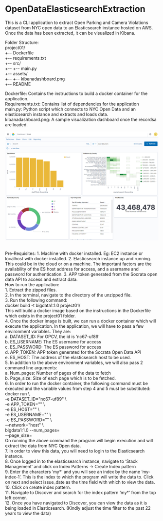 # OpenDataElasticsearchExtraction

This is a CLI application to extract Open Parking and Camera
Violations dataset from NYC open data to an Elasticsearch instance
hosted on AWS. Once the data has been extracted, it can be visualized
in Kibana.<br>

Folder Structure:<br>
project01/<br>
+-- Dockerfile<br>
+-- requirements.txt<br>
+-- src/<br>
+-- +-- main.py<br>
+-- assets/<br>
+-- +-- kibanadashboard.png<br>
+-- README<br>



Dockerfile: Contains the instructions to build a docker container for the application.<br>
Requirements.txt: Contains list of dependencies for the application<br>
main.py: Python script which connects to NYC Open Data and an elasticsearch instance and extracts and loads data.<br>
kibanadashboard.png: A sample visualization dashboard once the recordsa are loaded.<br>

![alt text](https://github.com/iaugustine/OpenDataElasticsearchExtraction/blob/main/project01/assets/kibanadashboard.png?raw=true)<br>

<br>
Pre-Requisites:
1. Machine with docker installed. Eg: EC2 instance or localhost with
docker installed.
2. Elasticsearch instance up and running. This could be in the cloud
or on a machine. The important factors are the availability of
the ES host address for access, and a username and password for
authentication.
3. APP token generated from the Socrata open data API to access and
extract data.
<br>
How to run the application:
<br>
1. Extract the zipped files.<br>
2. In the terminal, navigate to the directory of the unzipped file.<br>
3. Run the following command:<br>
docker build -t bigdata1:1.0 project01/<br>
This will build a docker image based on the instructions in the
Dockerfile which exists in the project01 folder.<br>
4. Once the docker image is built, we can run a docker container
which will execute the application. In the application, we will
have to pass a few environment variables. They are:<br>
a. DATASET_ID: For OPCV, the id is ‘nc67-uf89’<br>
b. ES_USERNAME: The ES username for access<br>
c. ES_PASSWORD: The ES password for access<br>
d. APP_TOKEN: APP token generated for the Socrata Open Data API<br>
e. ES_HOST: The address of the elasticsearch host to be used.<br>
5. In addition to the above environment variables, we will also pass
2 command line arguments:<br>
a. Num_pages: Number of pages of the data to fetch<br>
b. Page_size: Size of each page which is to be fetched.<br>
6. In order to run the docker container, the following command must
be executed and the variable values from step 4 and 5 must be
substituted:<br>
docker run \<br>
-e DATASET_ID="nc67-uf89" \<br>
-e APP_TOKEN="<YOUR APP_TOKEN>" \<br>
-e ES_HOST="<YOUR ES HOST>" \<br>
-e ES_USERNAME="<USER ID>" \<br>
-e ES_PASSWORD="<PASSWORD>" \<br>
--network="host" \<br>
bigdata1:1.0 --num_pages=<NUMBER OF PAGES NEEDED><br>
--page_size=<REQUIRED PAGE SIZE><br>
On running the above command the program will begin execution and
will extract the data from NYC Open data.<br>
7. In order to view this data, you will need to login to the
Elasticsearch instance.<br>
8. Once logged in to the elasticsearch instance, navigate to ‘Stack
Management’ and click on Index Patterns -> Create Index pattern<br>
9. Enter the characters ‘my*’ and you will see an index by the name
‘my-index-1’. This is the index to which the program will write
the data to. Click on next and select issue_date as the time
field with which to view the data.<br>
10. Click on create index pattern.<br>
11. Navigate to Discover and search for the index pattern ‘my*’
from the top left corner.<br>
12. Once you have navigated to Discover, you can view the data as
it is being loaded in Elasticsearch. (Kindly adjust the time
filter to the past 22 years to view the data)<br>
